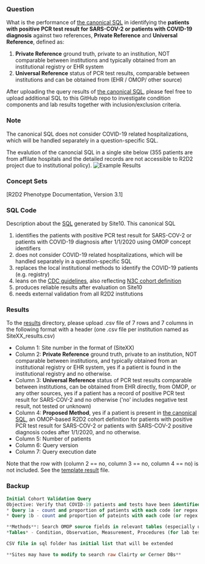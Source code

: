 ### Question
What is the performance of [the canonical SQL](sql/template_query.sql) in identifying the **patients with positive PCR test result for SARS-COV-2 or patients with COVID-19 diagnosis** against two references, **Private Reference** and **Universal Reference**, defined as:

1. **Private Reference** ground truth, private to an institution, NOT comparable between institutions and typically obtained from an institutional registry or EHR system 
2. **Universal Reference** status of PCR test results, comparable between institutions and can be obtained from (EHR / OMOP/ other source)

After uploading the query results of [the canonical SQL](sql/template_query.sql), please feel free to upload additional SQL to this GitHub repo to investigate condition components and lab results together with inclusion/exclusion criteria. 

### Note
The canonical SQL does not consider COVID-19 related hospitalizations, which will be handled separately in a question-specific SQL.

The evalution of the canoncial SQL in a single site below (355 patients are from affilate hospitals and the detailed records are not accessible to R2D2 project due to institutional policy).
![Example Results](results/example.png)


### Concept Sets
[R2D2 Phenotype Documentation, Version 3.1]


### SQL Code
Description about the [SQL](sql/template_query.sql) generated by Site10.
This canonical SQL

1. identifies the patients with positive PCR test result for SARS-COV-2 or patients with COVID-19 diagnosis after 1/1/2020 using OMOP concept identifiers
2. does not consider COVID-19 related hospitalizations, which will be handled separately in a question-specific SQL
3. replaces the local institutional methods to identify the COVID-19 patients (e.g. registry)
4. leans on the [CDC guidelines](https://www.cdc.gov/nchs/data/icd/COVID-19-guidelines-final.pdf), also reflecting [N3C cohort definition](https://github.com/National-COVID-Cohort-Collaborative/Phenotype_Data_Acquisition)
5. produces reliable results after evaluation on Site10
6. needs external validation from all R2D2 institutions


### Results
To the [results](results/) directory, please upload .csv file of 7 rows and 7 columns in the following format with a header (one .csv file per institution named as SiteXX_results.csv)
  * Column 1: Site number in the format of (SiteXX)
  * Column 2: **Private Reference** ground truth, private to an institution, NOT comparable between institutions, and typically obtained from an institutional registry or EHR system, yes if a patient is found in the institutional registry and no otherwise.
  * Column 3: **Universal Reference** status of PCR test results comparable between institutions, can be obtained from EHR directly, from OMOP, or any other sources, yes if a  patient has a record of positive PCR test result for SARS-COV-2 and no otherwise ('no' includes negative test result, not tested or unknown)
  * Column 4: **Proposed Method**, yes if a patient is present in [the canonical SQL](sql/template_query.sql), an OMOP-based R2D2 cohort definition for patients with positive PCR test result for SARS-COV-2 or patients with SARS-COV-2 positive diagnosis codes after 1/1/2020, and no otherwise.
  * Column 5: Number of patients
  * Column 6: Query version
  * Column 7: Query execution date 

Note that the row with (column 2 == no, column 3 == no, column 4 == no) is not included.
See the [template result](results/template_results.csv) file.


### Backup
```sql
Initial Cohort Validation Query
Objective: Verify that COVID-19 patients and tests have been identified in source data (100% of patients that are in OMOP)
* Query 1a - count and proportion of patients with each code (or regex match) among confirmed COVID-19 patients
* Query 1b - count and proportion of pateints with each code (or regex match) among non-COVID-19 patients

**Methods**: Search OMOP source fields in relevant tables (especially unmapped codes)
*Tables* - Condition, Observation, Measurement, Procedures (for lab test orders)

CSV file in sql folder has initial list that will be extended

**Sites may have to modify to search raw Clairty or Cerner DBs**
```
